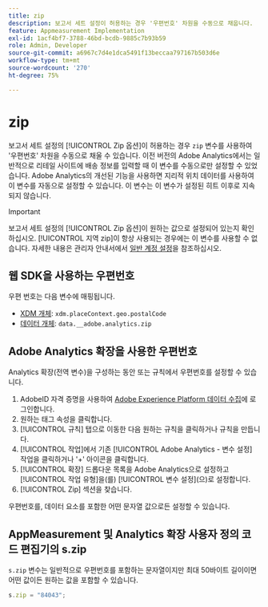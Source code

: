 ```yaml
---
title: zip
description: 보고서 세트 설정이 허용하는 경우 '우편번호' 차원을 수동으로 채웁니다.
feature: Appmeasurement Implementation
exl-id: 1acf4bf7-3788-46bd-bcdb-9885c7b93b59
role: Admin, Developer
source-git-commit: a6967c7d4e1dca5491f13beccaa797167b503d6e
workflow-type: tm+mt
source-wordcount: '270'
ht-degree: 75%

---
```


# zip

보고서 세트 설정의 [!UICONTROL Zip 옵션]이 허용하는 경우 `zip` 변수를 사용하여 &#39;우편번호&#39; 차원을 수동으로 채울 수 있습니다. 이전 버전의 Adobe Analytics에서는 일반적으로 리테일 사이트에 배송 정보를 입력할 때 이 변수를 수동으로만 설정할 수 있었습니다. Adobe Analytics의 개선된 기능을 사용하면 지리적 위치 데이터를 사용하여 이 변수를 자동으로 설정할 수 있습니다. 이 변수는 이 변수가 설정된 히트 이후로 지속되지 않습니다.

>[!IMPORTANT]
>
>보고서 세트 설정의 [!UICONTROL Zip 옵션]이 원하는 값으로 설정되어 있는지 확인하십시오. [!UICONTROL 지역 zip]이 항상 사용되는 경우에는 이 변수를 사용할 수 없습니다. 자세한 내용은 관리자 안내서에서 [일반 계정 설정](/help/admin/tools/manage-rs/edit-settings/general/general-acct-settings-admin.md)을 참조하십시오.

## 웹 SDK을 사용하는 우편번호

우편 번호는 다음 변수에 매핑됩니다.

* [XDM 개체](/help/implement/aep-edge/xdm-var-mapping.md): `xdm.placeContext.geo.postalCode`
* [데이터 개체](/help/implement/aep-edge/data-var-mapping.md): `data.__adobe.analytics.zip`

## Adobe Analytics 확장을 사용한 우편번호

Analytics 확장(전역 변수)을 구성하는 동안 또는 규칙에서 우편번호를 설정할 수 있습니다.

1. AdobeID 자격 증명을 사용하여 [Adobe Experience Platform 데이터 수집](https://experience.adobe.com/data-collection)에 로그인합니다.
2. 원하는 태그 속성을 클릭합니다.
3. [!UICONTROL 규칙] 탭으로 이동한 다음 원하는 규칙을 클릭하거나 규칙을 만듭니다.
4. [!UICONTROL 작업]에서 기존 [!UICONTROL Adobe Analytics - 변수 설정] 작업을 클릭하거나 &#39;+&#39; 아이콘을 클릭합니다.
5. [!UICONTROL 확장] 드롭다운 목록을 Adobe Analytics으로 설정하고 [!UICONTROL 작업 유형]을(를) [!UICONTROL 변수 설정]&#x200B;(으)로 설정합니다.
6. [!UICONTROL Zip] 섹션을 찾습니다.

우편번호를, 데이터 요소를 포함한 어떤 문자열 값으로든 설정할 수 있습니다.

## AppMeasurement 및 Analytics 확장 사용자 정의 코드 편집기의 s.zip

`s.zip` 변수는 일반적으로 우편번호를 포함하는 문자열이지만 최대 50바이트 길이이면 어떤 값이든 원하는 값을 포함할 수 있습니다.

```js
s.zip = "84043";
```
